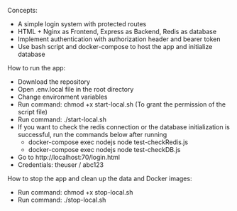 Concepts:
- A simple login system with protected routes 
- HTML + Nginx as Frontend,  Express as Backend, Redis as database
- Implement authentication with authorization header and bearer token
- Use bash script and docker-compose to host the app and initialize database

How to run the app:
- Download the repository
- Open .env.local file in the root directory 
- Change environment variables
- Run command: chmod +x start-local.sh (To grant the permission of the script file)
- Run command: ./start-local.sh
- If you want to check the redis connection or the database initialization is successful, run the commands below after running 
    - docker-compose exec nodejs node test-checkRedis.js
    - docker-compose exec nodejs node test-checkDB.js
- Go to http://localhost:70/login.html
- Credentials: theuser / abc123


How to stop the app and clean up the data and Docker images:
- Run command: chmod +x stop-local.sh 
- Run command: ./stop-local.sh


